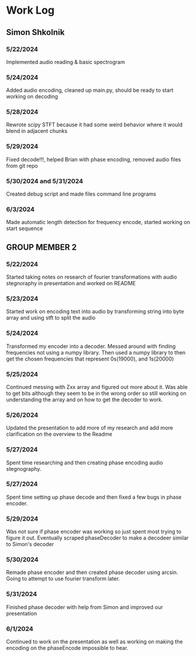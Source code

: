 # Work Log

## Simon Shkolnik

### 5/22/2024

Implemented audio reading & basic spectrogram

### 5/24/2024

Added audio encoding, cleaned up main.py, should be ready to start working on decoding

### 5/28/2024

Rewrote scipy STFT because it had some weird behavior where it would blend in adjacent chunks

### 5/29/2024

Fixed decode!!!, helped Brian with phase encoding, removed audio files from git repo

### 5/30/2024 and 5/31/2024

Created debug script and made files command line programs

### 6/3/2024

Made automatic length detection for frequency encode, started working on start sequence

## GROUP MEMBER 2

### 5/22/2024

Started taking notes on research of fourier transformations with audio stegnoraphy in presentation and worked on README

### 5/23/2024

Started work on encoding text into audio by transforming string into byte array and using stft to split the audio

### 5/24/2024

Transformed my encoder into a decoder. Messed around with finding frequencies not using a numpy library. Then used a numpy library to then get the chosen frequencies that represent 0s(19000), and 1s(20000)

### 5/25/2024

Continued messing with Zxx array and figured out more about it. Was able to get bits although they seem to be in the wrong order so still working on understanding the array and on how to get the decoder to work.

### 5/26/2024

Updated the presentation to add more of my research and add more clarification on the overview to the Readme

### 5/27/2024

Spent time researching and then creating phase encoding audio stegnography.

### 5/27/2024

Spent time setting up phase decode and then fixed a few bugs in phase encoder.

### 5/29/2024

Was not sure if phase encoder was working so just spent most trying to figure it out. Eventually scraped phaseDecoder to make a decodeer similar to Simon's decoder

### 5/30/2024

Remade phase encoder and then created phase decoder using arcsin. Going to attempt to use fourier transform later.

### 5/31/2024

Finished phase decoder with help from Simon and improved our presentation

### 6/1/2024

Continued to work on the presentation as well as working on making the encoding on the phaseEncode impossible to hear.
